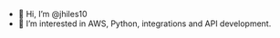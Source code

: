 - 👋 Hi, I’m @jhiles10
- 👀 I’m interested in AWS, Python, integrations and API development.

<!---
jhiles10/jhiles10 is a ✨ special ✨ repository because its `README.md` (this file) appears on your GitHub profile.
You can click the Preview link to take a look at your changes.
--->
